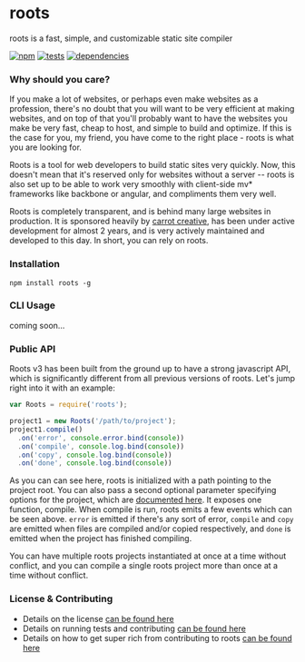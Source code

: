 # roots

roots is a fast, simple, and customizable static site compiler

[![npm](https://badge.fury.io/js/roots.png)](http://badge.fury.io/js/roots)
[![tests](https://travis-ci.org/jenius/roots.png?branch=master)](https://travis-ci.org/jenius/roots)
[![dependencies](https://david-dm.org/jenius/roots.png)](https://david-dm.org/jenius/roots)

### Why should you care?

If you make a lot of websites, or perhaps even make websites as a profession, there's no doubt that you will want to be very efficient at making websites, and on top of that you'll probably want to have the websites you make be very fast, cheap to host, and simple to build and optimize. If this is the case for you, my friend, you have come to the right place - roots is what you are looking for.

Roots is a tool for web developers to build static sites very quickly. Now, this doesn't mean that it's reserved only for websites without a server -- roots is also set up to be able to work very smoothly with client-side mv* frameworks like backbone or angular, and compliments them very well.

Roots is completely transparent, and is behind many large websites in production. It is sponsored heavily by [carrot creative](http://carrot.is), has been under active development for almost 2 years, and is very actively maintained and developed to this day. In short, you can rely on roots.

### Installation

`npm install roots -g`

### CLI Usage

coming soon...

### Public API

Roots v3 has been built from the ground up to have a strong javascript API, which is significantly different from all previous versions of roots. Let's jump right into it with an example:

```js
var Roots = require('roots');

project1 = new Roots('/path/to/project');
project1.compile()
  .on('error', console.error.bind(console))
  .on('compile', console.log.bind(console))
  .on('copy', console.log.bind(console))
  .on('done', console.log.bind(console))
```

As you can can see here, roots is initialized with a path pointing to the project root. You can also pass a second optional parameter specifying options for the project, which are [documented here](docs/configuration.md). It exposes one function, compile. When compile is run, roots emits a few events which can be seen above. `error` is emitted if there's any sort of error, `compile` and `copy` are emitted when files are compiled and/or copied respectively, and `done` is emitted when the project has finished compiling.

You can have multiple roots projects instantiated at once at a time without conflict, and you can compile a single roots project more than once at a time without conflict.

### License & Contributing

- Details on the license [can be found here](license.md)
- Details on running tests and contributing [can be found here](contributing.md)
- Details on how to get super rich from contributing to roots [can be found here](contributing.md#getting-money)
